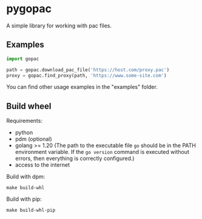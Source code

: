 pygopac
=======

A simple library for working with pac files.

## Examples

```python
import gopac

path = gopac.download_pac_file('https://host.com/proxy.pac')
proxy = gopac.find_proxy(path, 'https://www.some-site.com')
```

You can find other usage examples in the "examples" folder.

## Build wheel

Requirements:

- python
- pdm (optional)
- golang >= 1.20 (The path to the executable file `go` should be in the PATH environment variable.
  If the `go version` command is executed without errors, then everything is correctly configured.)
- access to the internet

Build with dpm:

```
make build-whl
```

Build with pip:

```
make build-whl-pip
```
